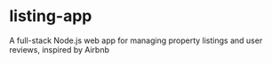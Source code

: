 # listing-app
A full-stack Node.js web app for managing property listings and user reviews, inspired by Airbnb
